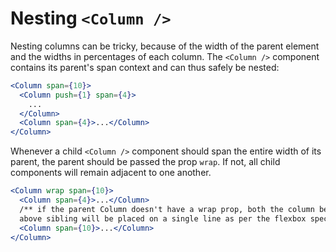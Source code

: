 # Nesting `<Column />`

Nesting columns can be tricky, because of the width of the parent element and the widths in percentages of each column. The `<Column />` component contains its parent's span context and can thus safely be nested:

```jsx
<Column span={10}>
  <Column push={1} span={4}>
    ...
  </Column>
  <Column span={4}>...</Column>
</Column>
```

Whenever a child `<Column />` component should span the entire width of its parent, the parent should be passed the prop `wrap`. If not, all child components will remain adjacent to one another.

```jsx
<Column wrap span={10}>
  <Column span={4}>...</Column>
  /** if the parent Column doesn't have a wrap prop, both the column below and the
  above sibling will be placed on a single line as per the flexbox spec */
  <Column span={10}>...</Column>
</Column>
```
